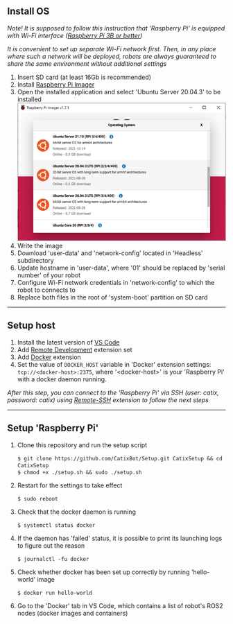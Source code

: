 ## Install OS

_Note! It is supposed to follow this instruction that 'Raspberry Pi' is equipped with Wi-Fi interface ([Raspberry Pi 3B or better](https://en.wikipedia.org/wiki/Raspberry_Pi#Model_comparison))_    

_It is convenient to set up separate Wi-Fi network first. Then, in any place where such a network will be deployed, robots are always guaranteed to share the same environment without additional settings_

1. Insert SD card (at least 16Gb is recommended)
2. Install [Raspberry Pi Imager](https://www.raspberrypi.com/software/)
3. Open the installed application and select 'Ubuntu Server 20.04.3' to be installed    
![alt text](Images/1.png)
4. Write the image
5. Download 'user-data' and 'network-config' located in 'Headless' subdirectory
5. Update hostname in 'user-data', where '01' should be replaced by 'serial number' of your robot
6. Configure Wi-Fi network credentials in 'network-config' to which the robot to connects to
7. Replace both files in the root of 'system-boot' partition on SD card

---

## Setup host

1. Install the latest version of [VS Code](https://code.visualstudio.com/)
2. Add [Remote Development](https://marketplace.visualstudio.com/items?itemName=ms-vscode-remote.vscode-remote-extensionpack) extension set
3. Add [Docker](https://marketplace.visualstudio.com/items?itemName=ms-azuretools.vscode-docker) extension
4. Set the value of `DOCKER_HOST` variable in 'Docker' extension settings: `tcp://<docker-host>:2375`, where '\<docker-host\>' is your 'Raspberry Pi' with a docker daemon running.
    
_After this step, you can connect to the 'Raspberry Pi' via SSH (user: catix, password: catix) using [Remote-SSH](https://code.visualstudio.com/docs/remote/ssh) extension to follow the next steps_

---

## Setup 'Raspberry Pi'

1. Clone this repository and run the setup script
    ```
    $ git clone https://github.com/CatixBot/Setup.git CatixSetup && cd CatixSetup
    $ chmod +x ./setup.sh && sudo ./setup.sh
    ```
2. Restart for the settings to take effect
    ```
    $ sudo reboot
    ```
3. Check that the docker daemon is running
    ```
    $ systemctl status docker
    ```
4. If the daemon has 'failed' status, it is possible to print its launching logs to figure out the reason
    ```
    $ journalctl -fu docker
    ```
5. Check whether docker has been set up correctly by running 'hello-world' image
    ```
    $ docker run hello-world
    ```
6. Go to the 'Docker' tab in VS Code, which contains a list of robot's ROS2 nodes (docker images and containers)
